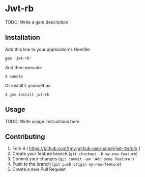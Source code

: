 # Jwt-rb

TODO: Write a gem description

## Installation

Add this line to your application's Gemfile:

    gem 'jwt-rb'

And then execute:

    $ bundle

Or install it yourself as:

    $ gem install jwt-rb

## Usage

TODO: Write usage instructions here

## Contributing

1. Fork it ( https://github.com/[my-github-username]/jwt-rb/fork )
2. Create your feature branch (`git checkout -b my-new-feature`)
3. Commit your changes (`git commit -am 'Add some feature'`)
4. Push to the branch (`git push origin my-new-feature`)
5. Create a new Pull Request
